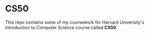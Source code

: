 # CS50

This repo contains some of my coursework for Harvard University's Introduction to Computer Science course called <b>CS50</b>.
